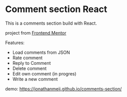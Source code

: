 # Comment section React

This is a comments section build with React. 

project from [Frontend Mentor](https://www.frontendmentor.io/challenges/interactive-comments-section-iG1RugEG9)

Features:
- Load comments from JSON
- Rate comment
- Reply to Comment
- Delete comment
- Edit own comment (in progres)
- Write a new comment

demo:
https://jonathanmeij.github.io/comments-section/

